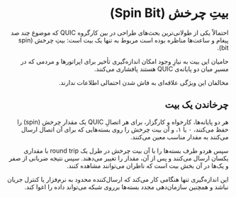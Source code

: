 <div dir="rtl">

# بیتِ چرخش (Spin Bit)

احتمالاً یکی از طولانی‌ترین بحث‌های طراحی در بین کارگروه QUIC که موضوع چند صد پیغام و ساعت‌ها مناظره بوده است مربوط به تنها یک بیت است: بیتِ چرخش (spin bit).

حامیان این بیت به نیازِ وجود امکان اندازه‌گیری تأخیر برای اپراتورها و مردمی که در مسیرِ میان دو پایانه‌ی QUIC هستند پافشاری می‌کنند.

مخالفان این ویژگی علاقه‌ای به فاش شدن احتمالی اطلاعات ندارند.

## چرخاندن یک بیت

هر دو پایانه‌ها، کارخواه و کارگزار، برای هر اتصالِ QUIC یک مقدار چرخش (spin) را حفظ می‌کنند، ۰ یا ۱، و آن بیت چرخش را روی بسته‌هایی که برای آن اتصال ارسال می‌کنند به مقدار مناسب معین می‌کنند.

سپس هردو طرف بسته‌ها را با آن بیت چرخش در طرل یک round trip با مقداری یکسان ارسال می‌کنند و پس از آن، مقدار را تغییر می‌دهند. سپس نتیجه ضربانی از صفر و یک‌ها در آن بخش بیت است که ناظران می‌توانند مشاهده کنند.

این اندازه‌گیری تنها هنگامی کار می‌کند که ارسال‌کننده محدود به نرم‌فزار یا کنترل جریان نباشد و همچنین سازمان‌دهی مجدد بسته‌ها برروی شبکه می‌تواند داده را اغوا کند.
</div>
